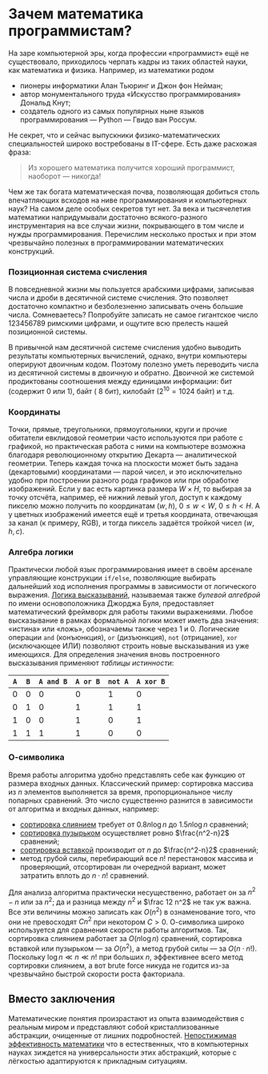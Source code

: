 # Зачем математика программистам?

На заре компьютерной эры, когда профессии «программист» ещё не существовало, приходилось черпать кадры из таких областей науки, как математика и физика. Например, из математики родом
* пионеры информатики Алан Тьюринг и Джон фон Нейман;
* автор монументального труда «Искусство программирования» Дональд Кнут;
* создатель одного из самых популярных ныне языков программирования — Python — Гвидо ван Россум.

Не секрет, что и сейчас выпускники физико-математических специальностей широко востребованы в IT-сфере. Есть даже расхожая фраза:
> Из хорошего математика получится хороший программист, наоборот — никогда!

Чем же так богата математическая почва, позволяющая добиться столь впечатляющих всходов на ниве программирования и компьютерных наук? На самом деле особых секретов тут нет. За века и тысячелетия математики напридумывали достаточно всякого-разного инструментария на все случаи жизни, покрывающего в том числе и нужды программирования. Перечислим несколько простых и при этом чрезвычайно полезных в программировании математических конструкций.

### Позиционная система счисления

В повседневной жизни мы пользуется арабскими цифрами, записывая числа и дроби в десятичной системе счисления. Это позволяет достаточно компактно и безболезненно записывать очень большие числа. Сомневаетесь? Попробуйте записать не самое гигантское число $123456789$ римскими цифрами, и ощутите всю прелесть нашей позиционной системы.

В привычной нам десятичной системе счисления удобно выводить результаты компьютерных вычислений, однако, внутри компьютеры оперируют двоичным кодом. Поэтому полезно уметь переводить числа из десятичной системы в двоичную и обратно. Двоичной же системой продиктованы соотношения между единицами информации: бит (содержит $0$ или $1$), байт ( $8$ бит), килобайт ($2^10 = 1024$ байт) и т.д.

### Координаты

Точки, прямые, треугольники, прямоугольники, круги и прочие обитатели евклидовой геометрии часто используются при работе с графикой, но
практическая работа с ними на компьютере возможна благодаря революционному открытию Декарта — аналитической геометрии. Теперь каждая точка на плоскости может быть задана (декартовыми) координатами — парой чисел, и это исключительно удобно при построении разного рода графиков или при обработке изображений. Если у вас есть картинка размера $W\times H$, то выбирая за точку отсчёта, например, её нижний левый угол, доступ к каждому пикселю можно получить по координатам $(w, h)$, $0\leqslant w < W$, $0 \leqslant h < H$. А у цветных изображений имеется ещё и третья координата, отвечающая за канал (к примеру, RGB), и тогда пиксель задаётся тройкой чисел $(w, h, c)$.

### Алгебра логики

Практически любой язык программирования имеет в своём арсенале управляющие конструкции `if/else`, позволяющие выбирать дальнейший ход исполнения
программы в зависимости от логического выражения. [Логика высказываний](https://ru.wikipedia.org/wiki/%D0%90%D0%BB%D0%B3%D0%B5%D0%B1%D1%80%D0%B0_%D0%BB%D0%BE%D0%B3%D0%B8%D0%BA%D0%B8), называемая также *булевой алгеброй* по имени основоположника Джорджа Буля, предоставляет математический фреймворк для работы такими выражениями. Любое высказывание в рамках формальной логики может иметь два значения: «истина» или «ложь», обозначаемы также через $1$ и $0$. Логические операции `and` (конъюнкция), `or` (дизъюнкция), `not` (отрицание), `xor` (исключающее ИЛИ) позволяют строить новые высказывания из уже имеющихся. Для определения значения вновь построенного высказывания применяют *таблицы истинности*:

| `A`    | `B`     | `A and B` | `A or B` | `not A` | `A xor B` |
|--------| ------- | --------- | -------- | ------- | --------- |
| $0$    | $0$     | $0$       | $0$      | $1$     | $0$       |
| $0$    | $1$     | $0$       | $1$      | $1$     | $1$       |
| $1$    | $0$     | $0$       | $1$      | $0$     | $1$       |
| $1$    | $1$     | $1$       | $1$      | $0$     | $0$       |

### О-символика

Время работы алгоритма удобно представлять себе как функцию от размера входных данных. Классический пример: сортировка массива из $n$ элементов выполняется за время, пропорциональное числу попарных сравнений. Это число существенно разнится в зависимости от алгоритма и входных данных, например:
* [сортировка слиянием](https://ru.wikipedia.org/wiki/%D0%A1%D0%BE%D1%80%D1%82%D0%B8%D1%80%D0%BE%D0%B2%D0%BA%D0%B0_%D1%81%D0%BB%D0%B8%D1%8F%D0%BD%D0%B8%D0%B5%D0%BC) требует от $0.8n\log n$ до $1.5n\log n$ сравнений;
* [сортировка пузырьком](https://ru.wikipedia.org/wiki/%D0%A1%D0%BE%D1%80%D1%82%D0%B8%D1%80%D0%BE%D0%B2%D0%BA%D0%B0_%D0%BF%D1%83%D0%B7%D1%8B%D1%80%D1%8C%D0%BA%D0%BE%D0%BC) осуществляет ровно $\frac{n^2-n}2$ сравнений;
* [сортировка вставкой](https://ru.wikipedia.org/wiki/%D0%A1%D0%BE%D1%80%D1%82%D0%B8%D1%80%D0%BE%D0%B2%D0%BA%D0%B0_%D0%B2%D1%81%D1%82%D0%B0%D0%B2%D0%BA%D0%B0%D0%BC%D0%B8) производит от $n$ до $\frac{n^2-n}2$ сравнений;
* метод грубой силы, перебирающий все $n!$ перестановок массива и проверяющий, отсортирован ли очередной вариант, может затратить вплоть до $n\cdot n!$ сравнений.

Для анализа алгоритма практически несущественно, работает он за $n^2-n$ или за $n^2$; да и разница между $n^2$ и $\frac 12 n^2$ не так уж важна. Все эти величины можно записать как $O(n^2)$ в ознаменование того, что они не превосходят $Cn^2$ при некотором $C > 0$. О-символика широко используется для сравнения скорости работы алгоритмов. Так, сортировка слиянием работает за $O(n \log n)$ сравнений, сортировка вставкой или пузырьком — за $O(n^2)$, а метод грубой силы — за $O(n\cdot n!)$. Поскольку $\log n \ll n \ll n!$ при больших $n$, эффективнее всего метод сортировки слиянием, а вот brute force никуда не годится из-за чрезвычайно быстрой скорости роста факториала.

## Вместо заключения

Математические понятия произрастают из опыта взаимодействия с реальным миром и представляют собой кристаллизованные абстракции, очищенные от лишних подробностей. [Непостижимая эффективность математики](http://ogs-seminar.narod.ru/materials/effectiveness_of_mathematics.pdf) что в естественных, что в компьютерных науках зиждется на универсальности этих абстракций, которые с лёгкостью адаптируются к прикладным ситуациям.

